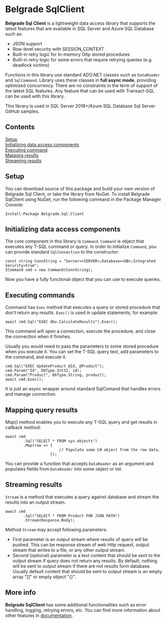 # Belgrade SqlClient 

**Belgrade Sql Client** is a lightweight data access library that supports the latest features that are available in SQL Server and Azure SQL Database such as:
- JSON support
- Row-level security with SESSION_CONTEXT
- Built-in retry logic for In-memory Oltp stored procedures
- Built-in retry logic for some errors that require retrying queries (e.g. deadlock victims)

Functions in this library use standard ADO.NET classes such as `DataReader` and `SqlCommand`. Library uses these classes in **full async mode**, providing optimized concurrency. There are no constraints in the term of support of the latest SQL features. Any feature that can be used with Transact-SQL can be used with this library.

This library is used in SQL Server 2016+/Azure SQL Database Sql Server GitHub samples.

## Contents

[Setup](#setup)<br/>
[Initializing data access components](#init)<br/>
[Executing command](#command)<br/>
[Mapping results](#query-mapper)<br/>
[Streaming results](#query-pipe)<br/>

<a name="setup"></a>

## Setup

You can download source of this package and build your own version of Belgrade Sql Client, or take the library from NuGet.
To install Belgrade SqlClient using NuGet, run the following command in the Package Manager Console: 
```
Install-Package Belgrade.Sql.Client 
```

<a name="init"></a>
## Initializing data access components

The core component in this library is `Command`. `Command` is object that executes any T-SQL command or query.
In order to initialize `Command`, you can provide standard `SqlConnection` to the constructor:

```
const string ConnString = "Server=<SERVER>;Database=<DB>;Integrated Security=true";
ICommand cmd = new Command(ConnString);
```
Now you have a fully functional object that you can use to execute queries.

<a name="command"></a>

## Executing commands

Command has `Exec` method that executes a query or stored procedure that don't return any results. `Exec()` is used in update statements, for example:
```
await cmd.Sql("EXEC dbo.CalculateResults").Exec();
```
This command will open a connection, execute the procedure, and close the connection when it finishes.

Usually you would need to pass the parameters to some stored procedure when you execute it. You can set the T-SQL query text, add parameters to the command, and execute it.

```
cmd.Sql("EXEC UpdateProduct @Id, @Product");
cmd.Param("Id", DbType.Int32, id);
cmd.Param("Product", DbType.String, product);
await cmd.Exec();
```
It is just an async wrapper around standard SqlComand that handles errors and manage connection.

<a name="query-mapper"></a>

## Mapping query results

*Map()* method enables you to execute any T-SQL query and get results in callback method: 

```
await cmd
        .Sql("SELECT * FROM sys.objects")
        .Map(row => {
                    	// Populate some C# object from the row data.
                    });
```
You can provide a function that accepts `DataReader` as an argument and populates fields from `DataReader` into some object or list.
<a name="query-pipe"></a>

## Streaming results

`Stream` is a method that executes a query against database and stream the results into an output stream. 
```
await cmd
        .Sql("SELECT * FROM Product FOR JSON PATH")
        .Stream(Response.Body);
```

Method `Stream` may accept following parameters:
- First parameter is an output stream where results of query will be pushed. This can be response stream of web Http request, output stream that writes to a file, or any other output stream.
- Second (optional) parameter is a text content that should be sent to the output stream if query does not return any results. By default, nothing will be sent to output stream if there are not results form database. Usually default content that should be sent to output stream is an empty array "[]" or empty object "{}".

## More info

**Belgrade SqlClient** has some additional functionalities such as error handling, logging, retrying errors, etc. You can find more informaiton about other features in <a href="http://jocapc.github.io/Belgrade-SqlClient/">documentation</a>.